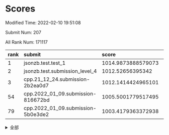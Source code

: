 # Scores

Modified Time: 2022-02-10 19:51:08

Submit Num: 207

All Rank Num: 171117

| rank |               submit               |       score        |       sigma        | pk_num |
| :--- | :--------------------------------- | :----------------- | :----------------- | :----- |
| 1    | jsonzb.test.test_1                 | 1014.9873888579073 | 0.8712836697313999 | 3303   |
| 2    | jsonzb.test.submission_level_4     | 1012.52656395342   | 0.7995501815517968 | 3304   |
| 3    | cpp.21_12_24.submission-2b2ea0d7   | 1012.1414424965101 | 0.8084160879627027 | 3307   |
| 54   | cpp.2022_01_09.submission-816672bd | 1005.5001779517495 | 0.7212034648845985 | 3304   |
| 79   | cpp.2022_01_09.submission-5b0e3de2 | 1003.4179363372938 | 0.7317997227138244 | 3305   |


<details>
<summary>全部</summary>

| rank |                 submit                 |       score        |       sigma        | pk_num |
| :--- | :------------------------------------- | :----------------- | :----------------- | :----- |
| 1    | jsonzb.test.test_1                     | 1014.9873888579073 | 0.8712836697313999 | 3303   |
| 2    | jsonzb.test.submission_level_4         | 1012.52656395342   | 0.7995501815517968 | 3304   |
| 3    | cpp.21_12_24.submission-2b2ea0d7       | 1012.1414424965101 | 0.8084160879627027 | 3307   |
| 4    | gobigger.level_3.submission_level_3_28 | 1011.6053072384937 | 0.8006148648364906 | 3306   |
| 5    | gobigger.level_3.submission_level_3_42 | 1011.417713992053  | 0.7490480206863718 | 3308   |
| 6    | gobigger.level_3.submission_level_3_4  | 1011.38358374301   | 0.753000484415419  | 3302   |
| 7    | gobigger.level_3.submission_level_3_31 | 1011.2848214509206 | 0.7561393640533937 | 3309   |
| 8    | gobigger.level_3.submission_level_3_34 | 1011.2287717372985 | 0.734265424486976  | 3311   |
| 9    | gobigger.level_3.submission_level_3_48 | 1011.2042587635693 | 0.7851041449565679 | 3305   |
| 10   | gobigger.level_3.submission_level_3_10 | 1011.1274421125602 | 0.7722070262612665 | 3309   |
| 11   | gobigger.level_3.submission_level_3_22 | 1010.9734837415431 | 0.7387750697982334 | 3303   |
| 12   | gobigger.level_3.submission_level_3_46 | 1010.9105711925381 | 0.7781814644377675 | 3305   |
| 13   | gobigger.level_3.submission_level_3_8  | 1010.8192914052327 | 0.7644635706339861 | 3309   |
| 14   | gobigger.level_3.submission_level_3_43 | 1010.7911513174936 | 0.7817396475291245 | 3304   |
| 15   | gobigger.level_3.submission_level_3_9  | 1010.6849136163929 | 0.7509557022436313 | 3307   |
| 16   | gobigger.level_3.submission_level_3_1  | 1010.654496352627  | 0.7780934712854434 | 3309   |
| 17   | gobigger.level_3.submission_level_3_41 | 1010.5013105696281 | 0.7548438312954332 | 3305   |
| 18   | gobigger.level_3.submission_level_3_45 | 1010.4706423020081 | 0.7594421384259513 | 3310   |
| 19   | gobigger.level_3.submission_level_3_26 | 1010.4649836283845 | 0.7616443949867167 | 3307   |
| 20   | gobigger.level_3.submission_level_3_6  | 1010.4562036656719 | 0.7559271220145092 | 3312   |
| 21   | gobigger.level_3.submission_level_3_36 | 1010.4085547558286 | 0.7609439329320018 | 3309   |
| 22   | gobigger.level_3.submission_level_3_23 | 1010.3773123567173 | 0.7728369040949953 | 3309   |
| 23   | gobigger.level_3.submission_level_3_27 | 1010.1486818891108 | 0.7663906490914564 | 3309   |
| 24   | gobigger.level_3.submission_level_3_5  | 1010.1134032278675 | 0.767572654207183  | 3306   |
| 25   | gobigger.level_3.submission_level_3_13 | 1010.0672096305892 | 0.7580349996403114 | 3310   |
| 26   | gobigger.level_3.submission_level_3_19 | 1010.0421566042506 | 0.7689500288011728 | 3307   |
| 27   | gobigger.level_3.submission_level_3_20 | 1010.0385873833095 | 0.7429437408113558 | 3304   |
| 28   | gobigger.level_3.submission_level_3_47 | 1009.9571835878304 | 0.7689136692900704 | 3302   |
| 29   | gobigger.level_3.submission_level_3_39 | 1009.9379343873828 | 0.7449049895761726 | 3304   |
| 30   | gobigger.level_3.submission_level_3_0  | 1009.9249659166848 | 0.7493172026431606 | 3306   |
| 31   | gobigger.level_3.submission_level_3_12 | 1009.8781620731693 | 0.7580664039299257 | 3307   |
| 32   | gobigger.level_3.submission_level_3_7  | 1009.801072025655  | 0.7651526445450784 | 3311   |
| 33   | gobigger.level_3.submission_level_3_37 | 1009.7994099197249 | 0.7466016494086861 | 3304   |
| 34   | gobigger.level_3.submission_level_3_11 | 1009.6100348584991 | 0.75642768729427   | 3309   |
| 35   | gobigger.level_3.submission_level_3_2  | 1009.5696601522126 | 0.7459063483270495 | 3307   |
| 36   | gobigger.level_3.submission_level_3_44 | 1009.5673942015793 | 0.7428870792532638 | 3307   |
| 37   | gobigger.level_3.submission_level_3_49 | 1009.5142000343296 | 0.7459443787068493 | 3309   |
| 38   | gobigger.level_3.submission_level_3_30 | 1009.5061951415022 | 0.7460150187859598 | 3302   |
| 39   | gobigger.level_3.submission_level_3_40 | 1009.4281936685513 | 0.7603806494614496 | 3306   |
| 40   | gobigger.level_3.submission_level_3_29 | 1009.3337551507992 | 0.7502140124537233 | 3306   |
| 41   | gobigger.level_3.submission_level_3_25 | 1009.3048074244704 | 0.7559026259321956 | 3304   |
| 42   | gobigger.level_3.submission_level_3_17 | 1009.2263085274299 | 0.7483719603859561 | 3306   |
| 43   | gobigger.level_3.submission_level_3_16 | 1009.1912210056774 | 0.7544062186562153 | 3307   |
| 44   | gobigger.level_3.submission_level_3_38 | 1009.0775074403454 | 0.7366031601154018 | 3310   |
| 45   | gobigger.level_3.submission_level_3_18 | 1008.9370781694433 | 0.7500965927919323 | 3310   |
| 46   | gobigger.level_3.submission_level_3_24 | 1008.7396353988546 | 0.7201359992493851 | 3310   |
| 47   | gobigger.level_3.submission_level_3_14 | 1008.7379456095795 | 0.742246980848444  | 3305   |
| 48   | gobigger.level_3.submission_level_3_35 | 1008.7367513438971 | 0.7508758122930831 | 3304   |
| 49   | gobigger.level_3.submission_level_3_21 | 1008.5614730691476 | 0.7431363943307449 | 3304   |
| 50   | gobigger.level_3.submission_level_3_33 | 1008.5140473562436 | 0.7496744728027898 | 3306   |
| 51   | gobigger.level_3.submission_level_3_15 | 1008.2440081250346 | 0.758001200405862  | 3307   |
| 52   | gobigger.level_3.submission_level_3_3  | 1007.8858522534474 | 0.7341860774866708 | 3310   |
| 53   | gobigger.level_3.submission_level_3_32 | 1007.8145284225787 | 0.7303746906804767 | 3305   |
| 54   | cpp.2022_01_09.submission-816672bd     | 1005.5001779517495 | 0.7212034648845985 | 3304   |
| 55   | gobigger.level_1.submission_level_1_21 | 1004.9129727898897 | 0.7270413568827673 | 3312   |
| 56   | gobigger.level_1.submission_level_1_31 | 1004.883318063424  | 0.7220834687262803 | 3309   |
| 57   | gobigger.level_1.submission_level_1_15 | 1004.7861952352588 | 0.7199024728187337 | 3305   |
| 58   | gobigger.level_1.submission_level_1_11 | 1004.4308561264146 | 0.7221639457001608 | 3304   |
| 59   | gobigger.level_1.submission_level_1_4  | 1004.2901506615972 | 0.7373491490084256 | 3307   |
| 60   | gobigger.level_1.submission_level_1_33 | 1004.2726619720144 | 0.7204214782301892 | 3311   |
| 61   | gobigger.level_1.submission_level_1_19 | 1004.2143370709047 | 0.712612848584384  | 3305   |
| 62   | gobigger.level_1.submission_level_1_17 | 1004.1426448896676 | 0.7259056996190004 | 3307   |
| 63   | gobigger.level_1.submission_level_1_13 | 1004.0758665423125 | 0.7096984959837104 | 3307   |
| 64   | gobigger.level_1.submission_level_1_48 | 1004.0162784068619 | 0.710843468971678  | 3309   |
| 65   | gobigger.level_1.submission_level_1_34 | 1004.0076749101077 | 0.7336949851223311 | 3305   |
| 66   | gobigger.level_1.submission_level_1_1  | 1003.9014474119622 | 0.715174694931895  | 3307   |
| 67   | gobigger.level_1.submission_level_1_20 | 1003.8187561263167 | 0.7237437859495915 | 3312   |
| 68   | gobigger.level_1.submission_level_1_6  | 1003.8171494475446 | 0.7093040058835373 | 3309   |
| 69   | gobigger.level_1.submission_level_1_8  | 1003.7326481248214 | 0.7249453153646319 | 3308   |
| 70   | gobigger.level_1.submission_level_1_46 | 1003.7048060586701 | 0.7190951811086873 | 3308   |
| 71   | gobigger.level_1.submission_level_1_39 | 1003.6553966187012 | 0.7175375896787688 | 3306   |
| 72   | gobigger.level_1.submission_level_1_0  | 1003.6376014361243 | 0.725135428966839  | 3309   |
| 73   | gobigger.level_1.submission_level_1_10 | 1003.6302654181278 | 0.7227904258708999 | 3312   |
| 74   | gobigger.level_1.submission_level_1_32 | 1003.5980016434014 | 0.7199211780157034 | 3302   |
| 75   | gobigger.level_1.submission_level_1_14 | 1003.5680104574611 | 0.7141966630662984 | 3303   |
| 76   | gobigger.level_1.submission_level_1_35 | 1003.5675887032231 | 0.7190597179397195 | 3307   |
| 77   | gobigger.level_1.submission_level_1_22 | 1003.536623269497  | 0.717845424905471  | 3306   |
| 78   | gobigger.level_1.submission_level_1_37 | 1003.4819405758582 | 0.7136282852266959 | 3307   |
| 79   | cpp.2022_01_09.submission-5b0e3de2     | 1003.4179363372938 | 0.7317997227138244 | 3305   |
| 80   | gobigger.level_1.submission_level_1_5  | 1003.4164619070891 | 0.7292053072011554 | 3304   |
| 81   | gobigger.level_1.submission_level_1_36 | 1003.398136830677  | 0.698032583697045  | 3304   |
| 82   | gobigger.level_1.submission_level_1_38 | 1003.3760060846204 | 0.7122557305735102 | 3306   |
| 83   | gobigger.level_1.submission_level_1_16 | 1003.3683738699873 | 0.7108375738004942 | 3311   |
| 84   | gobigger.level_1.submission_level_1_28 | 1003.3262422093964 | 0.7291795183011868 | 3304   |
| 85   | gobigger.level_1.submission_level_1_41 | 1003.277540314519  | 0.7163111305988898 | 3309   |
| 86   | gobigger.level_1.submission_level_1_29 | 1003.2629977099751 | 0.7205716807358428 | 3306   |
| 87   | gobigger.level_1.submission_level_1_27 | 1003.1143989832498 | 0.7138098024057371 | 3302   |
| 88   | gobigger.level_1.submission_level_1_44 | 1003.0365919853194 | 0.7208870014731498 | 3309   |
| 89   | gobigger.level_1.submission_level_1_7  | 1002.9294771085374 | 0.7119530715453316 | 3303   |
| 90   | gobigger.level_1.submission_level_1_45 | 1002.8163766828279 | 0.7249020408455251 | 3306   |
| 91   | gobigger.level_1.submission_level_1_30 | 1002.8098516363915 | 0.7091326274065859 | 3308   |
| 92   | gobigger.level_1.submission_level_1_43 | 1002.7896024586892 | 0.7122543811526709 | 3304   |
| 93   | gobigger.level_1.submission_level_1_49 | 1002.7810556636792 | 0.7110767647463989 | 3305   |
| 94   | gobigger.level_1.submission_level_1_9  | 1002.7766854871202 | 0.7189296038940519 | 3307   |
| 95   | gobigger.level_1.submission_level_1_26 | 1002.6907267160532 | 0.7180456325294887 | 3309   |
| 96   | gobigger.level_1.submission_level_1_12 | 1002.6512884779253 | 0.7112608750510327 | 3307   |
| 97   | gobigger.level_1.submission_level_1_40 | 1002.5514646387653 | 0.722887018445497  | 3308   |
| 98   | gobigger.level_1.submission_level_1_47 | 1002.5479936496042 | 0.7090924540375096 | 3305   |
| 99   | gobigger.level_1.submission_level_1_23 | 1002.4908582310411 | 0.7078910107728551 | 3312   |
| 100  | gobigger.level_1.submission_level_1_18 | 1002.3030266685518 | 0.7074722082708637 | 3306   |
| 101  | gobigger.level_1.submission_level_1_25 | 1002.2338206095097 | 0.7100105441831203 | 3300   |
| 102  | gobigger.level_1.submission_level_1_3  | 1001.7551444085409 | 0.7058032506740574 | 3303   |
| 103  | gobigger.level_1.submission_level_1_24 | 1001.6012889955182 | 0.7088534549479178 | 3303   |
| 104  | gobigger.level_1.submission_level_1_2  | 1001.5360140061186 | 0.7117862351411761 | 3309   |
| 105  | gobigger.level_1.submission_level_1_42 | 1001.2700599871127 | 0.7136649923982983 | 3305   |
| 106  | gobigger.random.submission_random_48   | 997.3365026749689  | 0.7210927765757384 | 3303   |
| 107  | gobigger.random.submission_random_36   | 997.2715408382857  | 0.7021513511131947 | 3308   |
| 108  | gobigger.random.submission_random_34   | 996.9044918474016  | 0.704746406814889  | 3305   |
| 109  | gobigger.random.submission_random_28   | 996.7866758587095  | 0.6966371676246707 | 3312   |
| 110  | gobigger.random.submission_random_7    | 996.7637812300233  | 0.6992165934555971 | 3305   |
| 111  | gobigger.random.submission_random_29   | 996.6716676944346  | 0.7059916268436155 | 3308   |
| 112  | gobigger.random.submission_random_38   | 996.6587620967721  | 0.7094402448888493 | 3305   |
| 113  | gobigger.random.submission_random_14   | 996.6237265651703  | 0.700732950752807  | 3307   |
| 114  | gobigger.random.submission_random_24   | 996.5137716140648  | 0.7150975695437988 | 3307   |
| 115  | gobigger.random.submission_random_16   | 996.3921070996627  | 0.7200500270644988 | 3301   |
| 116  | gobigger.random.submission_random_21   | 996.3902404228791  | 0.7061125693167788 | 3309   |
| 117  | gobigger.random.submission_random_11   | 996.3378027324601  | 0.709063979761906  | 3304   |
| 118  | gobigger.random.submission_random_19   | 996.3250992919313  | 0.7112630677459666 | 3309   |
| 119  | gobigger.random.submission_random_1    | 996.3124258312001  | 0.7035975776085561 | 3304   |
| 120  | gobigger.random.submission_random_23   | 996.2933659029744  | 0.7090116923016662 | 3309   |
| 121  | gobigger.random.submission_random_40   | 996.274628757548   | 0.7022244479824052 | 3310   |
| 122  | gobigger.random.submission_random_46   | 996.2518653044204  | 0.7236656236220581 | 3307   |
| 123  | gobigger.random.submission_random_15   | 996.2385995377474  | 0.7041122265146043 | 3308   |
| 124  | gobigger.random.submission_random_6    | 996.2377959044384  | 0.7161700253666379 | 3307   |
| 125  | gobigger.random.submission_random_2    | 996.234449843354   | 0.7063933290224341 | 3307   |
| 126  | gobigger.random.submission_random_17   | 996.1441387847738  | 0.7151370387107612 | 3304   |
| 127  | gobigger.random.submission_random_33   | 996.0761410096766  | 0.7091507013855376 | 3304   |
| 128  | gobigger.random.submission_random_0    | 996.0562525161823  | 0.7157752343143631 | 3306   |
| 129  | gobigger.random.submission_random_45   | 995.979967871469   | 0.6957998089804475 | 3308   |
| 130  | gobigger.random.submission_random_3    | 995.9346803532525  | 0.720968731399775  | 3307   |
| 131  | gobigger.random.submission_random_42   | 995.9310138766621  | 0.721675722249775  | 3308   |
| 132  | gobigger.random.submission_random_30   | 995.930168473587   | 0.7175106766695882 | 3305   |
| 133  | gobigger.random.submission_random_22   | 995.7122597478926  | 0.7202118278446465 | 3309   |
| 134  | gobigger.random.submission_random_39   | 995.6253566547573  | 0.6992136372255886 | 3308   |
| 135  | gobigger.random.submission_random_13   | 995.6233086521676  | 0.7151736681314965 | 3310   |
| 136  | gobigger.random.submission_random_27   | 995.6095302070253  | 0.703720632960134  | 3306   |
| 137  | gobigger.random.submission_random_4    | 995.59130219614    | 0.7073534075934278 | 3309   |
| 138  | gobigger.random.submission_random_5    | 995.57633042146    | 0.7112911898582506 | 3302   |
| 139  | gobigger.random.submission_random_37   | 995.5402928925315  | 0.7084390335184678 | 3305   |
| 140  | gobigger.random.submission_random_20   | 995.5292316001252  | 0.7022118153760925 | 3307   |
| 141  | gobigger.random.submission_random_25   | 995.4595719689527  | 0.7240335308377776 | 3308   |
| 142  | gobigger.random.submission_random_49   | 995.4529029621378  | 0.7213421611950184 | 3302   |
| 143  | gobigger.random.submission_random_43   | 995.4178313489734  | 0.7004377982206255 | 3301   |
| 144  | gobigger.random.submission_random_47   | 995.3789446265475  | 0.7178145143534789 | 3306   |
| 145  | gobigger.random.submission_random_12   | 995.3466303900744  | 0.7106139084796562 | 3312   |
| 146  | gobigger.random.submission_random_44   | 995.2812551928976  | 0.7171398968290519 | 3308   |
| 147  | gobigger.random.submission_random_32   | 995.2749834124104  | 0.7110706924997671 | 3301   |
| 148  | gobigger.random.submission_random_18   | 995.1524442450631  | 0.728384554562865  | 3306   |
| 149  | gobigger.random.submission_random_26   | 995.1118454903443  | 0.7177713303880516 | 3311   |
| 150  | gobigger.random.submission_random_8    | 995.075462331254   | 0.7241910977593357 | 3306   |
| 151  | gobigger.random.submission_random_31   | 995.0008355829682  | 0.7200195093476085 | 3308   |
| 152  | gobigger.random.submission_random_10   | 994.7226385399517  | 0.7161280274610844 | 3312   |
| 153  | gobigger.random.submission_random_35   | 994.7131287182068  | 0.7113174750648085 | 3300   |
| 154  | gobigger.random.submission_random_9    | 994.5658804168685  | 0.716662269668986  | 3308   |
| 155  | gobigger.random.submission_random_41   | 994.192611340234   | 0.7288075756954532 | 3306   |
| 156  | gobigger.level_2.submission_level_2_2  | 993.8283079880943  | 0.7231959433303939 | 3305   |
| 157  | gobigger.level_2.submission_level_2_14 | 993.5099712873537  | 0.7444464425495646 | 3305   |
| 158  | gobigger.level_2.submission_level_2_12 | 993.4466676288636  | 0.722104960573435  | 3308   |
| 159  | gobigger.level_2.submission_level_2_23 | 993.3460270439685  | 0.7313732479001118 | 3304   |
| 160  | gobigger.level_2.submission_level_2_6  | 993.1764687483142  | 0.7386416519274599 | 3309   |
| 161  | gobigger.level_2.submission_level_2_43 | 993.1243713414309  | 0.7299387940182533 | 3303   |
| 162  | gobigger.level_2.submission_level_2_15 | 993.0526883708495  | 0.7546177489249336 | 3308   |
| 163  | gobigger.level_2.submission_level_2_29 | 993.0512635253751  | 0.7263769998397467 | 3307   |
| 164  | gobigger.level_2.submission_level_2_37 | 992.9270074277522  | 0.7397229238617159 | 3305   |
| 165  | gobigger.level_2.submission_level_2_8  | 992.8706875745918  | 0.7443144401616234 | 3302   |
| 166  | gobigger.level_2.submission_level_2_18 | 992.7297149535507  | 0.7359439414066078 | 3306   |
| 167  | gobigger.level_2.submission_level_2_20 | 992.7256543073808  | 0.7424732907738598 | 3303   |
| 168  | gobigger.level_2.submission_level_2_7  | 992.7128698924788  | 0.7241736207030175 | 3314   |
| 169  | gobigger.level_2.submission_level_2_11 | 992.6433781231566  | 0.7420541002476603 | 3306   |
| 170  | gobigger.level_2.submission_level_2_17 | 992.6393933993479  | 0.7555437719017916 | 3303   |
| 171  | gobigger.level_2.submission_level_2_34 | 992.5963874425869  | 0.7453348306039964 | 3310   |
| 172  | gobigger.level_2.submission_level_2_38 | 992.5632203237708  | 0.733657908038806  | 3307   |
| 173  | gobigger.level_2.submission_level_2_39 | 992.3398092564921  | 0.7493272109409628 | 3304   |
| 174  | gobigger.level_2.submission_level_2_5  | 992.3329761290481  | 0.7340606491401538 | 3309   |
| 175  | gobigger.level_2.submission_level_2_1  | 992.3236550862932  | 0.7357491647351324 | 3311   |
| 176  | gobigger.level_2.submission_level_2_48 | 992.3060188199413  | 0.7401247698590376 | 3307   |
| 177  | gobigger.level_2.submission_level_2_30 | 992.2332003965066  | 0.7247233071830562 | 3307   |
| 178  | gobigger.level_2.submission_level_2_21 | 992.1504658075767  | 0.7508339327468674 | 3306   |
| 179  | gobigger.level_2.submission_level_2_26 | 992.0963006825862  | 0.7266333705096174 | 3310   |
| 180  | gobigger.level_2.submission_level_2_4  | 992.0936199265118  | 0.7620457895293602 | 3306   |
| 181  | gobigger.level_2.submission_level_2_27 | 992.0931829762181  | 0.7495881728083105 | 3305   |
| 182  | gobigger.level_2.submission_level_2_49 | 992.0534132068536  | 0.7480715541702025 | 3304   |
| 183  | gobigger.level_2.submission_level_2_45 | 992.0038059378088  | 0.752727822783711  | 3308   |
| 184  | gobigger.level_2.submission_level_2_35 | 991.933035617807   | 0.7407020382660691 | 3310   |
| 185  | gobigger.level_2.submission_level_2_28 | 991.9202222882741  | 0.7338216040445577 | 3303   |
| 186  | gobigger.level_2.submission_level_2_44 | 991.8994306645701  | 0.7488412115160787 | 3305   |
| 187  | gobigger.level_2.submission_level_2_3  | 991.8535723803261  | 0.7320608507967107 | 3306   |
| 188  | gobigger.level_2.submission_level_2_0  | 991.7602852144896  | 0.7351651029369927 | 3305   |
| 189  | gobigger.level_2.submission_level_2_19 | 991.6509748732269  | 0.7523860556672662 | 3307   |
| 190  | gobigger.level_2.submission_level_2_16 | 991.5216937305956  | 0.7591179123877636 | 3313   |
| 191  | gobigger.level_2.submission_level_2_22 | 991.4217117805858  | 0.7495062769200509 | 3305   |
| 192  | gobigger.level_2.submission_level_2_32 | 991.421103174944   | 0.748803522775177  | 3310   |
| 193  | gobigger.level_2.submission_level_2_10 | 991.2342847034464  | 0.7553221383604507 | 3307   |
| 194  | gobigger.level_2.submission_level_2_36 | 991.2056152575531  | 0.7512303349631805 | 3303   |
| 195  | gobigger.level_2.submission_level_2_13 | 991.140031461034   | 0.7562940385614666 | 3308   |
| 196  | gobigger.level_2.submission_level_2_47 | 991.1028263968648  | 0.742637097172648  | 3307   |
| 197  | gobigger.level_2.submission_level_2_46 | 991.1012528794186  | 0.7503184823185828 | 3303   |
| 198  | gobigger.level_2.submission_level_2_33 | 991.1005769005715  | 0.7521627997870681 | 3307   |
| 199  | gobigger.level_2.submission_level_2_31 | 990.9693721436449  | 0.7464951943888245 | 3308   |
| 200  | gobigger.level_2.submission_level_2_42 | 990.9034054968448  | 0.7545550320626014 | 3307   |
| 201  | gobigger.level_2.submission_level_2_9  | 990.8051325002301  | 0.7492114405215266 | 3307   |
| 202  | gobigger.level_2.submission_level_2_40 | 990.7345788237283  | 0.7436134547849349 | 3302   |
| 203  | gobigger.level_2.submission_level_2_41 | 990.7154182756153  | 0.7479641991750868 | 3309   |
| 204  | gobigger.level_2.submission_level_2_25 | 990.5200354500417  | 0.7375810111086168 | 3305   |
| 205  | gobigger.level_2.submission_level_2_24 | 990.3719576959389  | 0.7354092935273301 | 3310   |
| 206  | gobigger.none.submission_none_0        | 979.0172321126157  | 1.2192803955692373 | 3309   |
| 207  | gobigger.none.submission_none_1        | 978.111366317742   | 1.2541152398063369 | 3307   |

</details>